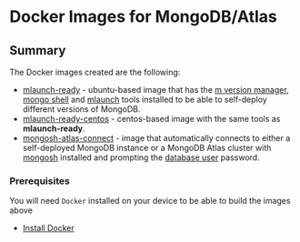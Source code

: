 # Docker Images for MongoDB/Atlas
## Summary
The Docker images created are the following:

* [mlaunch-ready](https://github.com/bcrisologo/docker-images/tree/main/mlaunch-ready) - ubuntu-based image that has the [m version manager](https://github.com/aheckmann/m), [mongo shell](https://docs.mongodb.com/mongodb-shell/) and [mlaunch](http://blog.rueckstiess.com/mtools/install.html) tools installed to be able to self-deploy different versions of MongoDB.
* [mlaunch-ready-centos](https://github.com/bcrisologo/docker-images/tree/main/mlaunch-ready-centos) - centos-based image with the same tools as **mlaunch-ready**.
* [mongosh-atlas-connect](https://github.com/bcrisologo/docker-images/tree/main/mongosh-atlas-connect) - image that automatically connects to either a self-deployed MongoDB instance or a MongoDB Atlas cluster with [mongosh](https://docs.mongodb.com/mongodb-shell/) installed and prompting the [database user](https://docs.atlas.mongodb.com/security-add-mongodb-users/) password.

### Prerequisites
You will need `Docker` installed on your device to be able to build the images above
* [Install Docker](https://docs.docker.com/engine/install/)
